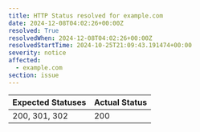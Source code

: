 ```yaml
---
title: HTTP Status resolved for example.com
date: 2024-12-08T04:02:26+00:00Z
resolved: True
resolvedWhen: 2024-12-08T04:02:26+00:00Z
resolvedStartTime: 2024-10-25T21:09:43.191474+00:00
severity: notice
affected:
  - example.com
section: issue
---
```


| Expected Statuses | Actual Status  |
|-------------------|----------------|
| 200, 301, 302 | 200 |

